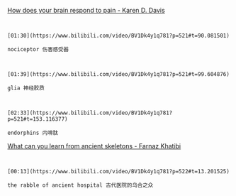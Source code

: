[How does your brain respond to pain - Karen D. Davis](https://www.bilibili.com/video/BV1Dk4y1q781?p=521)


```ad-note


[01:30](https://www.bilibili.com/video/BV1Dk4y1q781?p=521#t=90.081501)

nociceptor 伤害感受器

```

```ad-note


[01:39](https://www.bilibili.com/video/BV1Dk4y1q781?p=521#t=99.604876)

glia 神经胶质

```

```ad-note


[02:33](https://www.bilibili.com/video/BV1Dk4y1q781?p=521#t=153.116377)

endorphins 内啡肽

```

[What can you learn from ancient skeletons - Farnaz Khatibi](https://www.bilibili.com/video/BV1Dk4y1q781?p=522)

```ad-note


[00:13](https://www.bilibili.com/video/BV1Dk4y1q781?p=522#t=13.201525)

the rabble of ancient hospital 古代医院的乌合之众

```